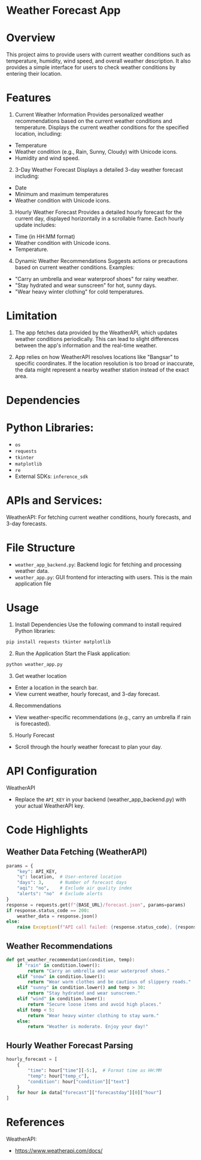 # Weather Forecast App

# Overview
This project aims to provide users with current weather conditions such as temperature, humidity, wind speed, and overall weather description. It also provides a simple interface for users to check weather conditions by entering their location.

# Features
1. Current Weather Information
Provides personalized weather recommendations based on the current weather conditions and temperature.
Displays the current weather conditions for the specified location, including:
- Temperature
- Weather condition (e.g., Rain, Sunny, Cloudy) with Unicode icons.
- Humidity and wind speed.

2. 3-Day Weather Forecast
Displays a detailed 3-day weather forecast including:
- Date
- Minimum and maximum temperatures
- Weather condition with Unicode icons.
  
3. Hourly Weather Forecast
Provides a detailed hourly forecast for the current day, displayed horizontally in a scrollable frame.
Each hourly update includes:
- Time (in HH:MM format)
- Weather condition with Unicode icons.
- Temperature.   

4. Dynamic Weather Recommendations
Suggests actions or precautions based on current weather conditions. Examples:
- "Carry an umbrella and wear waterproof shoes" for rainy weather.
- "Stay hydrated and wear sunscreen" for hot, sunny days.
- "Wear heavy winter clothing" for cold temperatures.
  
# Limitation
1. The app fetches data provided by the WeatherAPI, which updates weather conditions periodically. This can lead to slight differences between the app's information and the real-time 
   weather.

2. App relies on how WeatherAPI resolves locations like "Bangsar" to specific coordinates. If the location resolution is too broad or inaccurate, the data might represent a nearby weather 
   station instead of the exact area.

# Dependencies
# Python Libraries:
- `os`
- `requests`
- `tkinter`
- `matplotlib`
- `re`
- External SDKs: `inference_sdk`

# APIs and Services:
WeatherAPI: For fetching current weather conditions, hourly forecasts, and 3-day forecasts.

# File Structure
- `weather_app_backend.py`: Backend logic for fetching and processing weather data.
- `weather_app.py`: GUI frontend for interacting with users. This is the main application file

# Usage
1. Install Dependencies Use the following command to install required Python libraries:
```bash
pip install requests tkinter matplotlib
```
2. Run the Application
   Start the Flask application:
```bash
python weather_app.py
```

3. Get weather location

- Enter a location in the search bar.
- View current weather, hourly forecast, and 3-day forecast.

4. Recommendations
- View weather-specific recommendations (e.g., carry an umbrella if rain is forecasted).

5. Hourly Forecast
- Scroll through the hourly weather forecast to plan your day.
  
# API Configuration
WeatherAPI
- Replace the `API_KEY` in your backend (weather_app_backend.py) with your actual WeatherAPI key.

# Code Highlights
## Weather Data Fetching (WeatherAPI)
```python
params = {
    "key": API_KEY,
    "q": location,  # User-entered location
    "days": 3,      # Number of forecast days
    "aqi": "no",    # Exclude air quality index
    "alerts": "no"  # Exclude alerts
}
response = requests.get(f"{BASE_URL}/forecast.json", params=params)
if response.status_code == 200:
    weather_data = response.json()
else:
    raise Exception(f"API call failed: {response.status_code}, {response.text}")
```
    
## Weather Recommendations
```python
def get_weather_recommendation(condition, temp):
    if "rain" in condition.lower():
        return "Carry an umbrella and wear waterproof shoes."
    elif "snow" in condition.lower():
        return "Wear warm clothes and be cautious of slippery roads."
    elif "sunny" in condition.lower() and temp > 30:
        return "Stay hydrated and wear sunscreen."
    elif "wind" in condition.lower():
        return "Secure loose items and avoid high places."
    elif temp < 5:
        return "Wear heavy winter clothing to stay warm."
    else:
        return "Weather is moderate. Enjoy your day!"
```

## Hourly Weather Forecast Parsing
```python
hourly_forecast = [
    {
        "time": hour["time"][-5:],  # Format time as HH:MM
        "temp": hour["temp_c"],
        "condition": hour["condition"]["text"]
    }
    for hour in data["forecast"]["forecastday"][0]["hour"]
]
```

# References
WeatherAPI: 
- https://www.weatherapi.com/docs/

